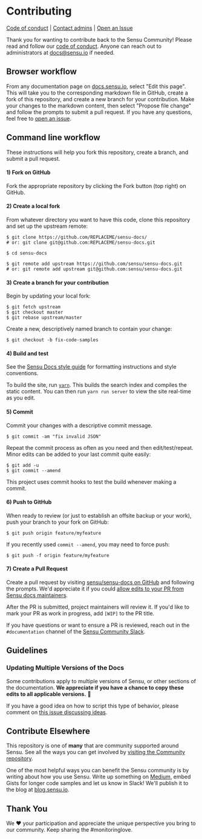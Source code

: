 # Contributing

[Code of conduct][coc] | [Contact admins][email] | [Open an Issue][issue]

Thank you for wanting to contribute back to the Sensu Community!
Please read and follow our [code of conduct][coc].
Anyone can reach out to administrators at [docs@sensu.io][email] if needed.

## Browser workflow

From any documentation page on [docs.sensu.io][site], select "Edit this page".
This will take you to the corresponding markdown file in GitHub, create a fork of this repository, and create a new branch for your contribution.
Make your changes to the markdown content, then select "Propose file change" and follow the prompts to submit a pull request.
If you have any questions, feel free to [open an issue][issue].

## Command line workflow
These instructions will help you fork this repository, create a branch, and submit a pull request.

#### 1) Fork on GitHub

Fork the appropriate repository by clicking the Fork button (top right) on GitHub.

#### 2) Create a local fork

From whatever directory you want to have this code, clone this repository and set up the upstream remote:

```
$ git clone https://github.com/REPLACEME/sensu-docs/
# or: git clone git@github.com:REPLACEME/sensu-docs.git

$ cd sensu-docs

$ git remote add upstream https://github.com/sensu/sensu-docs.git
# or: git remote add upstream git@github.com:sensu/sensu-docs.git
```

#### 3) Create a branch for your contribution

Begin by updating your local fork:

```
$ git fetch upstream
$ git checkout master
$ git rebase upstream/master
```

Create a new, descriptively named branch to contain your change:

```
$ git checkout -b fix-code-samples
```

#### 4) Build and test
See the [Sensu Docs style guide][wiki] for formatting instructions and style conventions.

To build the site, run [`yarn`][yarn-install]. This builds the search index and compiles the static content.
You can then run `yarn run server` to view the site real-time as you edit.

#### 5) Commit

Commit your changes with a descriptive commit message.

```
$ git commit -am "fix invalid JSON"
```

Repeat the commit process as often as you need and then edit/test/repeat. Minor edits can be added to your last commit quite easily:

```
$ git add -u
$ git commit --amend
```

This project uses commit hooks to test the build whenever making a commit.

#### 6) Push to GitHub

When ready to review (or just to establish an offsite backup or your work), push your branch to your fork on GitHub:

```
$ git push origin feature/myfeature
```

If you recently used `commit --amend`, you may need to force push:

```
$ git push -f origin feature/myfeature
```

#### 7) Create a Pull Request

Create a pull request by visiting [sensu/sensu-docs on GitHub](https://github.com/sensu/sensu-docs) and following the prompts.
We'd appreciate it if you could [allow edits to your PR from Sensu docs maintainers](https://help.github.com/articles/allowing-changes-to-a-pull-request-branch-created-from-a-fork/).

After the PR is submitted, project maintainers will review it.
If you'd like to mark your PR as work in progress, add `[WIP]` to the PR title.

If you have questions or want to ensure a PR is reviewed, reach out in the `#documentation` channel of the [Sensu Community Slack][slack].

## Guidelines

### Updating Multiple Versions of the Docs
Some contributions apply to multiple versions of Sensu, or other sections of the documentation. **We appreciate if you have a chance to copy these edits to all applicable versions.** 🙏

If you have a good idea on how to script this type of behavior, please comment on [this issue discussing ideas](https://github.com/sensu/sensu-docs/issues/95).

## Contribute Elsewhere
This repository is one of **many** that are community supported around Sensu. See all the ways you can get involved by [visiting the Community repository](https://github.com/sensu-plugins/community#how-you-can-help).

One of the most helpful ways you can benefit the Sensu community is by writing about how you use Sensu. Write up something on [Medium](https://medium.com), embed Gists for longer code samples and let us know in Slack! We'll publish it to the blog at [blog.sensu.io](https://blog.sensu.io/).

## Thank You

We :heart: your participation and appreciate the unique perspective you bring to our community. Keep sharing the #monitoringlove.

[slack]: http://slack.sensu.io
[wiki]: https://github.com/sensu/sensu-docs/wiki/Sensu-docs-style-guide
[coc]: https://sensu.io/conduct
[email]: mailto:docs@sensu.io
[git]: https://git-scm.com/book/en/v2/Getting-Started-Installing-Git
[yarn]: https://yarnpkg.com/
[yarn-install]: https://yarnpkg.com/lang/en/docs/install/
[hugo]: https://gohugo.io/documentation/
[site]: https://docs.sensu.io
[issue]: https://github.com/sensu/sensu-docs/issues/new
